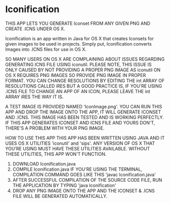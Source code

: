 # Iconification
THIS APP LETS YOU GENERATE Iconset FROM ANY GIVEN PNG AND CREATE .ICNS UNDER OS X.

Iconification is an app written in Java for OS X that creates Iconsets for given images to be used in projects. Simply put, Iconification converts Images into .ICNS files for use in OS X.

SO MANY USERS ON OS X ARE COMPLAINING ABOUT ISSUES REGARDING GENERATING ICNS FILE USING iconutil. PLEASE NOTE, THIS ISSUE IS ONLY CAUSED BY NOT PROVIDING A PROPER PNG IMAGE AS iconutil ON OS X REQUIRES PNG IMAGES SO PROVIDE PNG IMAGE IN PROPER FORMAT. YOU CAN CHANGE RESOLUTIONS BY EDITING THE int ARRAY OF RESOLUTIONS CALLED iRES BUT A GOOD PRACTICE IS, IF YOU'RE USING .ICNS FILE TO CHANGE AN APP OF AN ICON, PLEASE LEAVE THE int ARRAY iRES THE WAY IT IS.

A TEST IMAGE IS PROVIDED NAMED 'IconImage.png'. YOU CAN RUN THIS APP AND DROP THE IMAGE ONTO THE APP, IT WILL GENERATE ICONSET AND .ICNS. THIS IMAGE HAS BEEN TESTED AND IS WORKING PERFECTLY. IF THIS APP GENERATES ICONSET AND ICNS FILE AND YOURS DON'T, THERE'S A PROBLEM WITH YOUR PNG IMAGE.

HOW TO USE THIS APP
THIS APP HAS BEEN WRITTEN USING JAVA AND IT USES OS X UTILITIES 'iconutil' and 'sips'. ANY VERSION OF OS X THAT YOU'RE USING MUST HAVE THESE UTILITIES AVAILABLE. WITHOUT THESE UTILITIES, THIS APP WON'T FUNCTION.

1. DOWNLOAD Iconification.java
2. COMPILE Iconification.java IF YOU'RE USING THE TERMINAL, COMPILATION COMMAND GOES LIKE THIS 'javac Iconification.java'
3. AFTER SUCCESSFUL COMPILATION OF THE SOURCE CODE FILE, RUN THE APPLICATION BY TYPING 'java Iconification'
4. DROP ANY PNG IMAGE ONTO THE APP AND THE ICONSET & .ICNS FILE WILL BE GENERATED AUTOMATICALLY.
